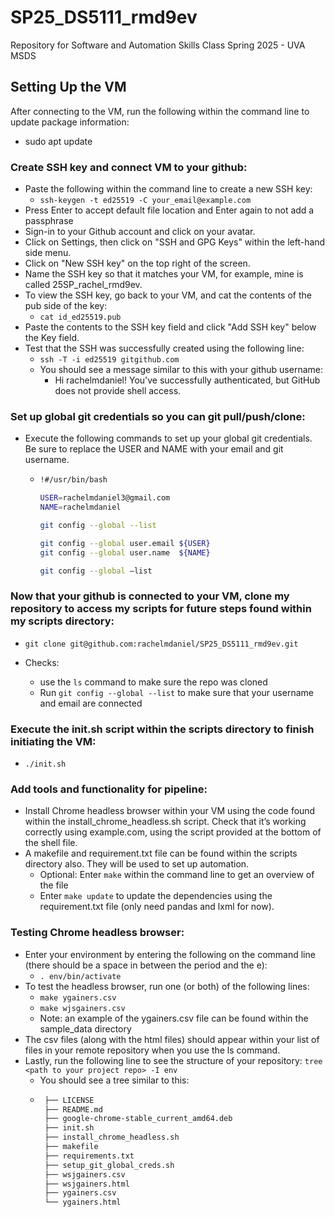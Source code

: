 # SP25_DS5111_rmd9ev
Repository for Software and Automation Skills Class Spring 2025 - UVA MSDS

## Setting Up the VM

After connecting to the VM, run the following within the command line to update package information:
* sudo apt update

### Create SSH key and connect VM to your github:
* Paste the following within the command line to create a new SSH key: 
    - `ssh-keygen -t ed25519 -C your_email@example.com`
* Press Enter to accept default file location and Enter again to not add a passphrase
* Sign-in to your Github account and click on your avatar.
* Click on Settings, then click on "SSH and GPG Keys" within the left-hand side menu.
* Click on "New SSH key" on the top right of the screen.
* Name the SSH key so that it matches your VM, for example, mine is called 25SP_rachel_rmd9ev.
* To view the SSH key, go back to your VM, and cat the contents of the pub side of the key:
    - `cat id_ed25519.pub`
* Paste the contents to the SSH key field and click "Add SSH key" below the Key field.
* Test that the SSH was successfully created using the following line:
    - `ssh -T -i ed25519 gitgithub.com`
    - You should see a message similar to this with your github username:
        - Hi rachelmdaniel! You've successfully authenticated, but GitHub does not provide shell access. 

### Set up global git credentials so you can git pull/push/clone:
* Execute the following commands to set up your global git credentials. Be sure to replace the USER and NAME with your email and git username.
	- ```bash
	  !#/usr/bin/bash

	  USER=rachelmdaniel3@gmail.com
	  NAME=rachelmdaniel

	  git config --global --list

	  git config --global user.email ${USER} 
	  git config --global user.name  ${NAME} 

	  git config --global –list
	  ``` 

### Now that your github is connected to your VM, clone my repository to access my scripts for future steps found within my scripts directory:
* `git clone git@github.com:rachelmdaniel/SP25_DS5111_rmd9ev.git`

* Checks:
    - use the `ls` command to make sure the repo was cloned
    - Run `git config --global --list` to make sure that your username and email are connected

### Execute the init.sh script within the scripts directory to finish initiating the VM:
* `./init.sh`

### Add tools and functionality for pipeline:
* Install Chrome headless browser within your VM using the code found within the install_chrome_headless.sh script. Check that it’s working correctly using example.com, using the script provided at the bottom of the shell file.
* A makefile and requirement.txt file can be found within the scripts directory also. They will be used to set up automation.
	- Optional: Enter `make` within the command line to get an overview of the file
	- Enter `make update` to update the dependencies using the requirement.txt file (only need pandas and lxml for now).

### Testing Chrome headless browser:
* Enter your environment by entering the following on the command line (there should be a space in between the period and the e):
	- `. env/bin/activate`
* To test the headless browser, run one (or both) of the following lines:
	- `make ygainers.csv` 
	- `make wjsgainers.csv`
	- Note: an example of the ygainers.csv file can be found within the sample_data directory 
* The csv files (along with the html files) should appear within your list of files in your remote repository when you use the ls command.
* Lastly, run the following line to see the structure of your repository: `tree <path to your project repo> -I env`
	- You should see a tree similar to this:
	- ```bash
	   ├── LICENSE
	   ├── README.md
	   ├── google-chrome-stable_current_amd64.deb
	   ├── init.sh
	   ├── install_chrome_headless.sh
	   ├── makefile
	   ├── requirements.txt
	   ├── setup_git_global_creds.sh
	   ├── wsjgainers.csv
	   ├── wsjgainers.html
	   ├── ygainers.csv
	   └── ygainers.html
	  ```	

 
